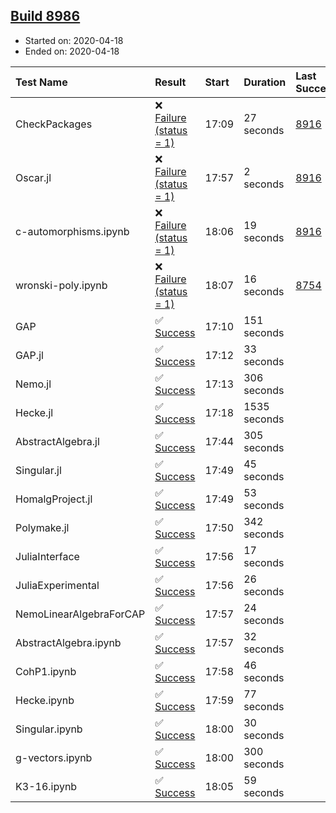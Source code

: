 ## [Build 8986](https://oscarci.mathematik.uni-kl.de/job/oscar/8986/)

* Started on: 2020-04-18
* Ended on: 2020-04-18

| Test Name    | Result | Start | Duration | Last Success | First Failure |
|:-------------|:-------|:------|:---------|:-------------|:--------------|
| CheckPackages | ❌ [Failure (status = 1)](https://oscarci.mathematik.uni-kl.de/job/oscar/8986/artifact/logs/build-8986/CheckPackages.log) | 17:09 | 27 seconds | [8916](https://oscarci.mathematik.uni-kl.de/job/oscar/8916/) | [8920](https://oscarci.mathematik.uni-kl.de/job/oscar/8920/) |
| Oscar.jl | ❌ [Failure (status = 1)](https://oscarci.mathematik.uni-kl.de/job/oscar/8986/artifact/logs/build-8986/Oscar.jl.log) | 17:57 | 2 seconds | [8916](https://oscarci.mathematik.uni-kl.de/job/oscar/8916/) | [8920](https://oscarci.mathematik.uni-kl.de/job/oscar/8920/) |
| c-automorphisms.ipynb | ❌ [Failure (status = 1)](https://oscarci.mathematik.uni-kl.de/job/oscar/8986/artifact/logs/build-8986/c-automorphisms.ipynb.log) | 18:06 | 19 seconds | [8916](https://oscarci.mathematik.uni-kl.de/job/oscar/8916/) | [8920](https://oscarci.mathematik.uni-kl.de/job/oscar/8920/) |
| wronski-poly.ipynb | ❌ [Failure (status = 1)](https://oscarci.mathematik.uni-kl.de/job/oscar/8986/artifact/logs/build-8986/wronski-poly.ipynb.log) | 18:07 | 16 seconds | [8754](https://oscarci.mathematik.uni-kl.de/job/oscar/8754/) | [8755](https://oscarci.mathematik.uni-kl.de/job/oscar/8755/) |
| GAP | ✅ [Success](https://oscarci.mathematik.uni-kl.de/job/oscar/8986/artifact/logs/build-8986/GAP.log) | 17:10 | 151 seconds |  |  |
| GAP.jl | ✅ [Success](https://oscarci.mathematik.uni-kl.de/job/oscar/8986/artifact/logs/build-8986/GAP.jl.log) | 17:12 | 33 seconds |  |  |
| Nemo.jl | ✅ [Success](https://oscarci.mathematik.uni-kl.de/job/oscar/8986/artifact/logs/build-8986/Nemo.jl.log) | 17:13 | 306 seconds |  |  |
| Hecke.jl | ✅ [Success](https://oscarci.mathematik.uni-kl.de/job/oscar/8986/artifact/logs/build-8986/Hecke.jl.log) | 17:18 | 1535 seconds |  |  |
| AbstractAlgebra.jl | ✅ [Success](https://oscarci.mathematik.uni-kl.de/job/oscar/8986/artifact/logs/build-8986/AbstractAlgebra.jl.log) | 17:44 | 305 seconds |  |  |
| Singular.jl | ✅ [Success](https://oscarci.mathematik.uni-kl.de/job/oscar/8986/artifact/logs/build-8986/Singular.jl.log) | 17:49 | 45 seconds |  |  |
| HomalgProject.jl | ✅ [Success](https://oscarci.mathematik.uni-kl.de/job/oscar/8986/artifact/logs/build-8986/HomalgProject.jl.log) | 17:49 | 53 seconds |  |  |
| Polymake.jl | ✅ [Success](https://oscarci.mathematik.uni-kl.de/job/oscar/8986/artifact/logs/build-8986/Polymake.jl.log) | 17:50 | 342 seconds |  |  |
| JuliaInterface | ✅ [Success](https://oscarci.mathematik.uni-kl.de/job/oscar/8986/artifact/logs/build-8986/JuliaInterface.log) | 17:56 | 17 seconds |  |  |
| JuliaExperimental | ✅ [Success](https://oscarci.mathematik.uni-kl.de/job/oscar/8986/artifact/logs/build-8986/JuliaExperimental.log) | 17:56 | 26 seconds |  |  |
| NemoLinearAlgebraForCAP | ✅ [Success](https://oscarci.mathematik.uni-kl.de/job/oscar/8986/artifact/logs/build-8986/NemoLinearAlgebraForCAP.log) | 17:57 | 24 seconds |  |  |
| AbstractAlgebra.ipynb | ✅ [Success](https://oscarci.mathematik.uni-kl.de/job/oscar/8986/artifact/logs/build-8986/AbstractAlgebra.ipynb.log) | 17:57 | 32 seconds |  |  |
| CohP1.ipynb | ✅ [Success](https://oscarci.mathematik.uni-kl.de/job/oscar/8986/artifact/logs/build-8986/CohP1.ipynb.log) | 17:58 | 46 seconds |  |  |
| Hecke.ipynb | ✅ [Success](https://oscarci.mathematik.uni-kl.de/job/oscar/8986/artifact/logs/build-8986/Hecke.ipynb.log) | 17:59 | 77 seconds |  |  |
| Singular.ipynb | ✅ [Success](https://oscarci.mathematik.uni-kl.de/job/oscar/8986/artifact/logs/build-8986/Singular.ipynb.log) | 18:00 | 30 seconds |  |  |
| g-vectors.ipynb | ✅ [Success](https://oscarci.mathematik.uni-kl.de/job/oscar/8986/artifact/logs/build-8986/g-vectors.ipynb.log) | 18:00 | 300 seconds |  |  |
| K3-16.ipynb | ✅ [Success](https://oscarci.mathematik.uni-kl.de/job/oscar/8986/artifact/logs/build-8986/K3-16.ipynb.log) | 18:05 | 59 seconds |  |  |
